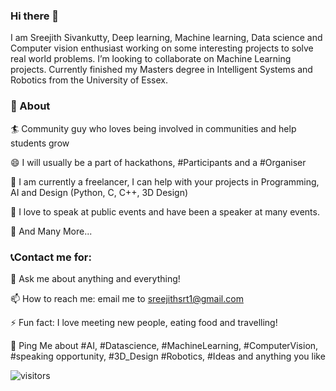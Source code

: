 ### Hi there 👋




I am Sreejith Sivankutty, Deep learning, Machine learning, Data science and Computer vision enthusiast working on some interesting projects to solve real world problems.
I’m looking to collaborate on Machine Learning projects.
Currently finished my Masters degree in Intelligent Systems and Robotics from the University of Essex. 

### 🧐 About


🏄‍ Community guy who loves being involved in communities and help students grow

😄 I will usually be a part of hackathons, #Participants and a #Organiser

🔭 I am currently a freelancer, I can help with your projects in Programming, AI and Design (Python, C, C++, 3D Design)

🌱 I love to speak at public events and have been a speaker at many events. 

👯 And Many More...


### 📞Contact me for:

💬 Ask me about anything and everything!

📫 How to reach me: email me to sreejithsrt1@gmail.com

⚡ Fun fact: I love meeting new people, eating food and travelling!

💬 Ping Me about #AI, #Datascience, #MachineLearning, #ComputerVision, #speaking opportunity, #3D_Design #Robotics, #Ideas and anything you like

![visitors](https://visitor-badge.glitch.me/badge?page_id=page.id)





<!--
**srt3000/srt3000** is a ✨ _special_ ✨ repository because its `README.md` (this file) appears on your GitHub profile.
